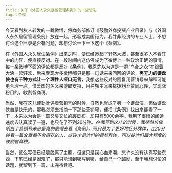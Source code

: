 ```yaml
---
title：关于《外国人永久居留管理条例》的一些想法
tags：杂谈
---
```


今天看到友人转发的一跳微博，将商务部修订《鼓励外商投资产业目录》与《外国人永久居留管理条例》放在一起，形容成卖国行为。我并非经济的专业人士，不想讨论这个目录是否有问题，却想讨论一下一下这个《条例》。

在《外国人永久居住条例》出来之时，便已经掀起了轩然大波，甚至很多人不看其中的内容，便直接反对。在一段时间内这仿佛成为了微博上一种政治正确的事情，每一条微博下面的评论都是反对《条例》，我原先以为这是一群“乌合之众”在跟着大浪一起狂欢，后来发现大多微博都只是那一句话来来回回的评论，**再无力的键盘侠也有千种方式让一个理性人哑口无言**，我想这些反对的回复用营销号来解释可能更合理一点，借爱国的名义来博取支持，用种族主义来挑拨粉丝赞同心理，实现涨粉目的，收割智商税。

当然，我在这儿使劲批评着营销号的时候，自然也就成了另一个键盘侠，但做键盘侠自是快乐的，那我必须去指摘一下那些营销号，便把《条例》找出来翻看了一下，本来以为会是一篇又臭又长的裹脚布，却只有5000余字。我用了很慢的阅读速度去认真读了一遍，也只花了不到20分钟。*在我写到这儿的时候，我突然仿佛明白了营销号未必是真的懒得去看《条例》，而只是为了更好地区分群体，连20分钟看一篇文章都不舍得花的人，或许才是他们的目标群体，可以被他们最大程度的收割智商税。*

当然，这么写便已经是脱离了主题，但这只是我心血来潮，又许久没有认真写些东西，下笔已经是困难了，那只能想到哪写到哪，给自己一个鼓励，至于我想讨论的话题，就留到下一篇，未完待续吧。



